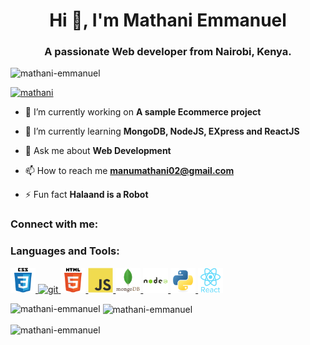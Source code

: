<h1 align="center">Hi 👋, I'm Mathani Emmanuel</h1>
<h3 align="center">A passionate Web developer from Nairobi, Kenya.</h3>

<p align="left"> <img src="https://komarev.com/ghpvc/?username=mathani-emmanuel&label=Profile%20views&color=0e75b6&style=flat" alt="mathani-emmanuel" /> </p>

<p align="left"> <a href="https://twitter.com/mathani" target="blank"><img src="https://img.shields.io/twitter/follow/mathani?logo=twitter&style=for-the-badge" alt="mathani" /></a> </p>

- 🔭 I’m currently working on **A sample Ecommerce project**

- 🌱 I’m currently learning **MongoDB, NodeJS, EXpress and ReactJS**

- 💬 Ask me about **Web Development**

- 📫 How to reach me **manumathani02@gmail.com**

- ⚡ Fun fact **Halaand is a Robot**

<h3 align="left">Connect with me:</h3>

<h3 align="left">Languages and Tools:</h3>
<p align="left"> <a href="https://www.w3schools.com/css/" target="_blank" rel="noreferrer"> <img src="https://raw.githubusercontent.com/devicons/devicon/master/icons/css3/css3-original-wordmark.svg" alt="css3" width="40" height="40"/> </a> <a href="https://git-scm.com/" target="_blank" rel="noreferrer"> <img src="https://www.vectorlogo.zone/logos/git-scm/git-scm-icon.svg" alt="git" width="40" height="40"/> </a> <a href="https://www.w3.org/html/" target="_blank" rel="noreferrer"> <img src="https://raw.githubusercontent.com/devicons/devicon/master/icons/html5/html5-original-wordmark.svg" alt="html5" width="40" height="40"/> </a> <a href="https://developer.mozilla.org/en-US/docs/Web/JavaScript" target="_blank" rel="noreferrer"> <img src="https://raw.githubusercontent.com/devicons/devicon/master/icons/javascript/javascript-original.svg" alt="javascript" width="40" height="40"/> </a> <a href="https://www.mongodb.com/" target="_blank" rel="noreferrer"> <img src="https://raw.githubusercontent.com/devicons/devicon/master/icons/mongodb/mongodb-original-wordmark.svg" alt="mongodb" width="40" height="40"/> </a> <a href="https://nodejs.org" target="_blank" rel="noreferrer"> <img src="https://raw.githubusercontent.com/devicons/devicon/master/icons/nodejs/nodejs-original-wordmark.svg" alt="nodejs" width="40" height="40"/> </a> <a href="https://www.python.org" target="_blank" rel="noreferrer"> <img src="https://raw.githubusercontent.com/devicons/devicon/master/icons/python/python-original.svg" alt="python" width="40" height="40"/> </a> <a href="https://reactjs.org/" target="_blank" rel="noreferrer"> <img src="https://raw.githubusercontent.com/devicons/devicon/master/icons/react/react-original-wordmark.svg" alt="react" width="40" height="40"/> </a> </p>

<p><img align="left" src="https://github-readme-stats.vercel.app/api/top-langs?username=mathani-emmanuel&show_icons=true&locale=en&layout=compact" alt="mathani-emmanuel" /></p>

<p>&nbsp;<img align="center" src="https://github-readme-stats.vercel.app/api?username=mathani-emmanuel&show_icons=true&locale=en" alt="mathani-emmanuel" /></p>

<p><img align="center" src="https://github-readme-streak-stats.herokuapp.com/?user=mathani-emmanuel&" alt="mathani-emmanuel" /></p>
